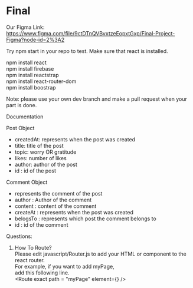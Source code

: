 # Final

Our Figma Link: https://www.figma.com/file/9ctDTnQVBvxtzeEopxtGxp/Final-Project-Figma?node-id=2%3A2

Try npm start in your repo to test.
Make sure that react is installed.

npm install react  
npm install firebase  
npm install reactstrap  
npm install react-router-dom  
npm install boostrap  

Note:
please use your own dev branch and make a pull request when your part is done.

Documentation

Post Object 
 * createdAt: represents when the post was created
 * title: title of the post
 * topic: worry OR gratitude
 * likes: number of likes
 * author: author of the post
 * id : id of the post 

 Comment Object
 * represents the comment of the post
 * author : Author of the comment
 * content : content of the comment
 * createAt : represents when the post was created
 * belogsTo : represents which post the comment belongs to
 * id : id of the comment


Questions:
1. How To Route?  
Please edit javascript/Router.js to add your HTML or component to the react router.  
For example, if you want to add myPage,  
add this following line.  
<Route exact path = "myPage" element={<myPage />} />  


